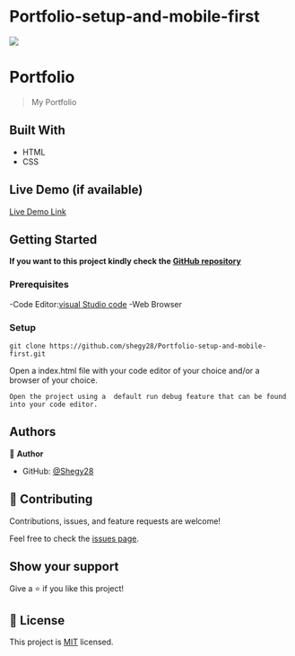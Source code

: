 # Portfolio-setup-and-mobile-first
![](https://img.shields.io/badge/Microverse-blueviolet)

# Portfolio

> My Portfolio

## Built With

- HTML
- CSS

## Live Demo (if available)

[Live Demo Link](https://shegy28.github.io/Portfolio-setup-and-mobile-first/)

## Getting Started

**If you want to this project kindly check the [ GitHub repository](https://github.com/shegy28/Portfolio-setup-and-mobile-first)**

### Prerequisites


-Code Editor:[visual Studio code](https://code.visualstudio.com/)
-Web Browser

### Setup

```
git clone https://github.com/shegy28/Portfolio-setup-and-mobile-first.git
```

Open a index.html file with your code editor of your choice and/or a browser of your choice.

```
Open the project using a  default run debug feature that can be found into your code editor.
```

## Authors

👤 **Author**

- GitHub: [@Shegy28](https://github.com/shegy28)

## 🤝 Contributing

Contributions, issues, and feature requests are welcome!

Feel free to check the [issues page](https://github.com/shegy28/Portfolio-setup-and-mobile-first/issues).

## Show your support

Give a ⭐️ if you like this project!

## 📝 License

This project is [MIT](./LICENSE) licensed.
